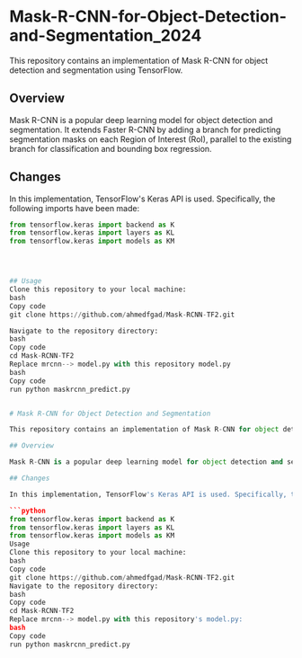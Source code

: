 # Mask-R-CNN-for-Object-Detection-and-Segmentation_2024


This repository contains an implementation of Mask R-CNN for object detection and segmentation using TensorFlow.

## Overview

Mask R-CNN is a popular deep learning model for object detection and segmentation. It extends Faster R-CNN by adding a branch for predicting segmentation masks on each Region of Interest (RoI), parallel to the existing branch for classification and bounding box regression.

## Changes

In this implementation, TensorFlow's Keras API is used. Specifically, the following imports have been made:

```python
from tensorflow.keras import backend as K
from tensorflow.keras import layers as KL
from tensorflow.keras import models as KM




## Usage
Clone this repository to your local machine:
bash
Copy code
git clone https://github.com/ahmedfgad/Mask-RCNN-TF2.git

Navigate to the repository directory:
bash
Copy code
cd Mask-RCNN-TF2
Replace mrcnn--> model.py with this repository model.py
bash
Copy code
run python maskrcnn_predict.py


# Mask R-CNN for Object Detection and Segmentation

This repository contains an implementation of Mask R-CNN for object detection and segmentation using TensorFlow.

## Overview

Mask R-CNN is a popular deep learning model for object detection and segmentation. It extends Faster R-CNN by adding a branch for predicting segmentation masks on each Region of Interest (RoI), parallel to the existing branch for classification and bounding box regression.

## Changes

In this implementation, TensorFlow's Keras API is used. Specifically, the following imports have been made:

```python
from tensorflow.keras import backend as K
from tensorflow.keras import layers as KL
from tensorflow.keras import models as KM
Usage
Clone this repository to your local machine:
bash
Copy code
git clone https://github.com/ahmedfgad/Mask-RCNN-TF2.git
Navigate to the repository directory:
bash
Copy code
cd Mask-RCNN-TF2
Replace mrcnn--> model.py with this repository's model.py:
bash
Copy code
run python maskrcnn_predict.py
